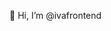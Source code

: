👋 Hi, I’m @ivafrontend

<!---
ivafrontend/ivafrontend is a ✨ special ✨ repository because its `README.md` (this file) appears on your GitHub profile.
You can click the Preview link to take a look at your changes.
--->

